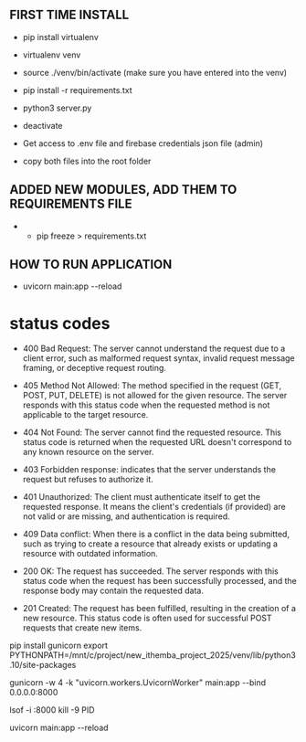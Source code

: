 ## FIRST TIME INSTALL

- pip install virtualenv
- virtualenv venv
- source ./venv/bin/activate
  (make sure you have entered into the venv)
- pip install -r requirements.txt
- python3 server.py
- deactivate

- Get access to .env file and firebase credentials json file (admin)
- copy both files into the root folder

## ADDED NEW MODULES, ADD THEM TO REQUIREMENTS FILE

- - pip freeze > requirements.txt

## HOW TO RUN APPLICATION

- uvicorn main:app --reload

# status codes

- 400 Bad Request: The server cannot understand the request due to a client error, such as malformed request syntax, invalid request message framing, or deceptive request routing.

- 405 Method Not Allowed: The method specified in the request (GET, POST, PUT, DELETE) is not allowed for the given resource. The server responds with this status code when the requested method is not applicable to the target resource.

- 404 Not Found: The server cannot find the requested resource. This status code is returned when the requested URL doesn't correspond to any known resource on the server.

- 403 Forbidden response: indicates that the server understands the request but refuses to authorize it.

- 401 Unauthorized: The client must authenticate itself to get the requested response. It means the client's credentials (if provided) are not valid or are missing, and authentication is required.

- 409 Data conflict: When there is a conflict in the data being submitted, such as trying to create a resource that already exists or updating a resource with outdated information.

- 200 OK: The request has succeeded. The server responds with this status code when the request has been successfully processed, and the response body may contain the requested data.

- 201 Created: The request has been fulfilled, resulting in the creation of a new resource. This status code is often used for successful POST requests that create new items.

pip install gunicorn
export PYTHONPATH=/mnt/c/project/new_ithemba_project_2025/venv/lib/python3.10/site-packages

gunicorn -w 4 -k "uvicorn.workers.UvicornWorker" main:app --bind 0.0.0.0:8000

lsof -i :8000
kill -9 PID

uvicorn main:app --reload
